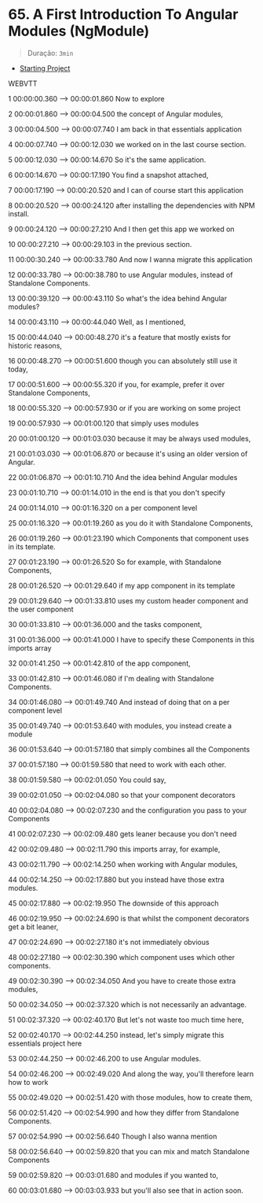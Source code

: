 # 65. A First Introduction To Angular Modules (NgModule)

> Duração: `3min`

- [Starting Project](https://github.com/mschwarzmueller/angular-complete-guide-course-resources/blob/main/attachments/03-essentials-modules/01-starting-project.zip)

WEBVTT

1
00:00:00.360 --> 00:00:01.860
<v Instructor>Now to explore</v>

2
00:00:01.860 --> 00:00:04.500
the concept of Angular modules,

3
00:00:04.500 --> 00:00:07.740
I am back in that essentials application

4
00:00:07.740 --> 00:00:12.030
we worked on in the last course section.

5
00:00:12.030 --> 00:00:14.670
So it's the same application.

6
00:00:14.670 --> 00:00:17.190
You find a snapshot attached,

7
00:00:17.190 --> 00:00:20.520
and I can of course start this application

8
00:00:20.520 --> 00:00:24.120
after installing the dependencies with NPM install.

9
00:00:24.120 --> 00:00:27.210
And I then get this app we worked on

10
00:00:27.210 --> 00:00:29.103
in the previous section.

11
00:00:30.240 --> 00:00:33.780
And now I wanna migrate this application

12
00:00:33.780 --> 00:00:38.780
to use Angular modules, instead of Standalone Components.

13
00:00:39.120 --> 00:00:43.110
So what's the idea behind Angular modules?

14
00:00:43.110 --> 00:00:44.040
Well, as I mentioned,

15
00:00:44.040 --> 00:00:48.270
it's a feature that mostly exists for historic reasons,

16
00:00:48.270 --> 00:00:51.600
though you can absolutely still use it today,

17
00:00:51.600 --> 00:00:55.320
if you, for example, prefer it over Standalone Components,

18
00:00:55.320 --> 00:00:57.930
or if you are working on some project

19
00:00:57.930 --> 00:01:00.120
that simply uses modules

20
00:01:00.120 --> 00:01:03.030
because it may be always used modules,

21
00:01:03.030 --> 00:01:06.870
or because it's using an older version of Angular.

22
00:01:06.870 --> 00:01:10.710
And the idea behind Angular modules

23
00:01:10.710 --> 00:01:14.010
in the end is that you don't specify

24
00:01:14.010 --> 00:01:16.320
on a per component level

25
00:01:16.320 --> 00:01:19.260
as you do it with Standalone Components,

26
00:01:19.260 --> 00:01:23.190
which Components that component uses in its template.

27
00:01:23.190 --> 00:01:26.520
So for example, with Standalone Components,

28
00:01:26.520 --> 00:01:29.640
if my app component in its template

29
00:01:29.640 --> 00:01:33.810
uses my custom header component and the user component

30
00:01:33.810 --> 00:01:36.000
and the tasks component,

31
00:01:36.000 --> 00:01:41.000
I have to specify these Components in this imports array

32
00:01:41.250 --> 00:01:42.810
of the app component,

33
00:01:42.810 --> 00:01:46.080
if I'm dealing with Standalone Components.

34
00:01:46.080 --> 00:01:49.740
And instead of doing that on a per component level

35
00:01:49.740 --> 00:01:53.640
with modules, you instead create a module

36
00:01:53.640 --> 00:01:57.180
that simply combines all the Components

37
00:01:57.180 --> 00:01:59.580
that need to work with each other.

38
00:01:59.580 --> 00:02:01.050
You could say,

39
00:02:01.050 --> 00:02:04.080
so that your component decorators

40
00:02:04.080 --> 00:02:07.230
and the configuration you pass to your Components

41
00:02:07.230 --> 00:02:09.480
gets leaner because you don't need

42
00:02:09.480 --> 00:02:11.790
this imports array, for example,

43
00:02:11.790 --> 00:02:14.250
when working with Angular modules,

44
00:02:14.250 --> 00:02:17.880
but you instead have those extra modules.

45
00:02:17.880 --> 00:02:19.950
The downside of this approach

46
00:02:19.950 --> 00:02:24.690
is that whilst the component decorators get a bit leaner,

47
00:02:24.690 --> 00:02:27.180
it's not immediately obvious

48
00:02:27.180 --> 00:02:30.390
which component uses which other components.

49
00:02:30.390 --> 00:02:34.050
And you have to create those extra modules,

50
00:02:34.050 --> 00:02:37.320
which is not necessarily an advantage.

51
00:02:37.320 --> 00:02:40.170
But let's not waste too much time here,

52
00:02:40.170 --> 00:02:44.250
instead, let's simply migrate this essentials project here

53
00:02:44.250 --> 00:02:46.200
to use Angular modules.

54
00:02:46.200 --> 00:02:49.020
And along the way, you'll therefore learn how to work

55
00:02:49.020 --> 00:02:51.420
with those modules, how to create them,

56
00:02:51.420 --> 00:02:54.990
and how they differ from Standalone Components.

57
00:02:54.990 --> 00:02:56.640
Though I also wanna mention

58
00:02:56.640 --> 00:02:59.820
that you can mix and match Standalone Components

59
00:02:59.820 --> 00:03:01.680
and modules if you wanted to,

60
00:03:01.680 --> 00:03:03.933
but you'll also see that in action soon.

